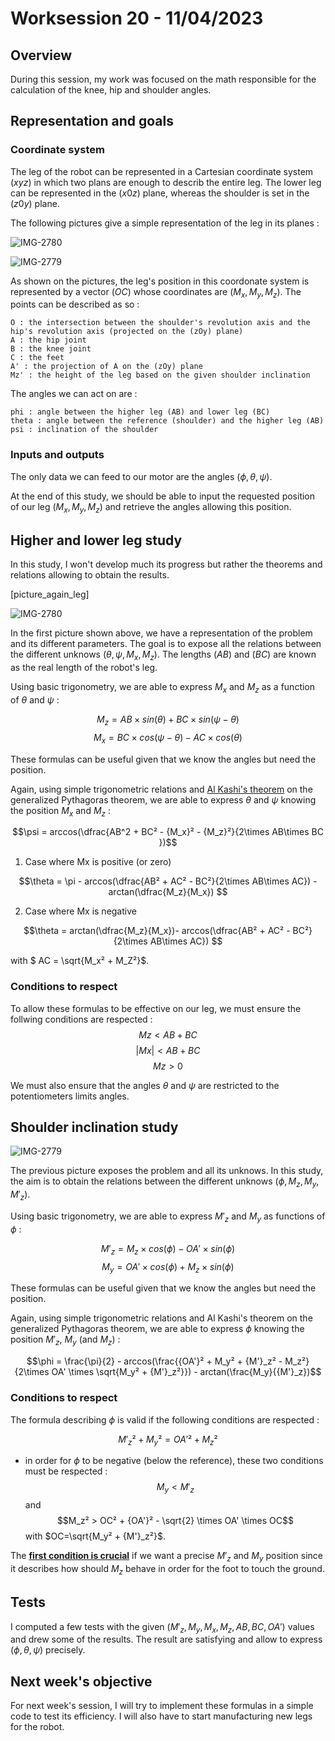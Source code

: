 # **Worksession 20 - 11/04/2023**

## **Overview** 

During this session, my work was focused on the math responsible for the calculation of the knee, hip and shoulder angles.

## **Representation and goals**

### **Coordinate system**

The leg of the robot can be represented in a Cartesian coordinate system $(xyz)$ in which two plans are enough to describ the entire leg. 
The lower leg can be represented in the $(x0z)$ plane, whereas the shoulder is set in the $(z0y)$ plane. 

The following pictures give a simple representation of the leg in its planes :

![IMG-2780](https://user-images.githubusercontent.com/95374519/232210482-9442be2a-43d8-47e4-b1fc-1ec0f1f033de.jpg)


![IMG-2779](https://user-images.githubusercontent.com/95374519/232210486-771591ca-33c1-4f25-8772-1ae131762107.jpg)

As shown on the pictures, the leg's position in this coordonate system is represented by a vector $(OC)$ whose coordinates are $(M_x,M_y,M_z)$.
The points can be described as so :

    O : the intersection between the shoulder's revolution axis and the hip's revolution axis (projected on the (zOy) plane)
    A : the hip joint
    B : the knee joint
    C : the feet 
    A' : the projection of A on the (zOy) plane
    Mz' : the height of the leg based on the given shoulder inclination

The angles we can act on are :

    phi : angle between the higher leg (AB) and lower leg (BC)
    theta : angle between the reference (shoulder) and the higher leg (AB)
    psi : inclination of the shoulder 

### **Inputs and outputs** 

The only data we can feed to our motor are the angles $(\phi,\theta,\psi)$. 

At the end of this study, we should be able to input the requested position of our leg $(M_x,M_y,M_z)$ and retrieve the angles allowing this position.

## **Higher and lower leg study**

In this study, I won't develop much its progress but rather the theorems and relations allowing to obtain the results. 

[picture_again_leg]

![IMG-2780](https://user-images.githubusercontent.com/95374519/232210482-9442be2a-43d8-47e4-b1fc-1ec0f1f033de.jpg)


In the first picture shown above, we have a representation of the problem and its different parameters.
The goal is to expose all the relations between the different unknows $(\theta,\psi,M_x,M_z)$. 
The lengths $(AB)$ and $(BC)$ are known as the real length of the robot's leg. 

Using basic trigonometry, we are able to express $M_x$ and $M_z$ as a function of $\theta$ and $\psi$ :

$$  M_z = AB \times sin(\theta) + BC\times sin(\psi - \theta)$$
$$ M_x = BC\times cos(\psi -\theta) - AC\times cos(\theta)$$

These formulas can be useful given that we know the angles but need the position.

Again, using simple trigonometric relations and [Al Kashi's theorem](https://fr.wikipedia.org/wiki/Loi_des_cosinus) on the generalized Pythagoras theorem, 
we are able to express $\theta$ and $\psi$ knowing the position $M_x$ and $M_z$ :

$$\psi = arccos(\dfrac{AB^2 + BC² - {M_x}² - {M_z}²}{2\times AB\times BC })$$

1. Case where Mx is positive (or zero)

$$\theta = \pi - arccos(\dfrac{AB² + AC² - BC²}{2\times AB\times AC}) -arctan(\dfrac{M_z}{M_x}) $$

2. Case where Mx is negative 

$$\theta = arctan(\dfrac{M_z}{M_x})- arccos(\dfrac{AB² + AC² - BC²}{2\times AB\times AC})  $$

with $ AC = \sqrt{M_x² + M_Z²}$.

### **Conditions to respect** 

To allow these formulas to be effective on our leg, we must ensure the follwing conditions are respected :
$$ Mz < AB + BC $$
$$ |Mx| < AB + BC $$
$$ Mz > 0 $$

We must also ensure that the angles $\theta$ and $\psi$ are restricted to the potentiometers limits angles. 

## **Shoulder inclination study**

![IMG-2779](https://user-images.githubusercontent.com/95374519/232210486-771591ca-33c1-4f25-8772-1ae131762107.jpg)

The previous picture exposes the problem and all its unknows. 
In this study, the aim is to obtain the relations between the different unknows $(\phi,M_z,M_y,M'_z)$.

Using basic trigonometry, we are able to express $M'_z$ and $M_y$ as functions of $\phi$ :

$$M'_z = M_z \times cos(\phi) - OA' \times sin(\phi)$$
$$M_y = OA' \times cos(\phi) + M_z \times sin(\phi)$$

These formulas can be useful given that we know the angles but need the position.

Again, using simple trigonometric relations and Al Kashi's theorem on the generalized Pythagoras theorem, 
we are able to express $\phi$ knowing the position $M'_z$, $M_y$ (and $M_z$) :

$$\phi = \frac{\pi}{2}  - arccos(\frac{{OA'}² + M_y² + {M'}_z² - M_z²}{2\times OA' \times \sqrt{M_y² + {M'}_z²}}) - arctan(\frac{M_y}{{M'}_z})$$


### **Conditions to respect** 

The formula describing $\phi$ is valid if the following conditions are respected :

$${M'}_z² + M_y² = {OA'}² + M_z²$$ 

- in order for $\phi$ to be negative (below the reference), these two conditions must be respected :
$$M_y < M'_z$$ 
and
$$M_z² > OC² + {OA'}² - \sqrt{2} \times OA' \times OC$$
with $OC=\sqrt{M_y² + {M'}_z²}$.

The <ins>**first condition is crucial**</ins> if we want a precise $M'_z$ and $M_y$ position since it describes how should $M_z$ behave in order for the foot to touch the ground. 

## Tests 

I computed a few tests with the given $(M'_z,M_y,M_x,M_z,AB,BC,OA')$ values and drew some of the results. 
The result are satisfying and allow to express $(\phi,\theta,\psi)$ precisely. 

## Next week's objective 

For next week's session, I will try to implement these formulas in a simple code to test its efficiency.
I will also have to start manufacturing new legs for the robot. 




